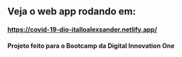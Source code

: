 ## Veja o web app rodando em:
#### https://covid-19-dio-italloalexsander.netlify.app/

#### Projeto feito para o Bootcamp da Digital Innovation One
